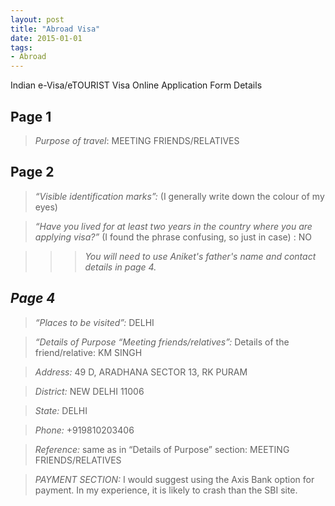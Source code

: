 ```yaml
---
layout: post
title: "Abroad Visa"
date: 2015-01-01
tags: 
- Abroad
---
```


Indian e-Visa/eTOURIST Visa Online Application Form Details


Page 1
---

> *Purpose of travel*: MEETING FRIENDS/RELATIVES

 

Page 2
---

> *“Visible identification marks”:* (I generally write down the colour of my eyes)

> *“Have you lived for at least two years in the country where you are applying visa?”* 
(I found the phrase confusing, so just in case) :  NO


>>> *You will need to use Aniket's father's name and contact details in page 4.*



*Page 4*
---

> *“Places to be visited”:*  DELHI

> *“Details of Purpose “Meeting friends/relatives”:* Details of the friend/relative: KM SINGH

> *Address:* 49 D, ARADHANA SECTOR 13, RK PURAM

> *District:* NEW DELHI 11006

> *State:* DELHI

> *Phone:* +919810203406

> *Reference:*  same as in “Details of Purpose” section: MEETING FRIENDS/RELATIVES

> *PAYMENT SECTION:* I would suggest using the Axis Bank option for payment. In my experience, it is likely to crash than the SBI site.
       